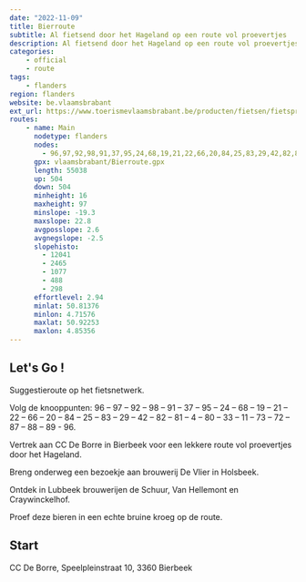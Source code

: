 ```yaml
---
date: "2022-11-09"
title: Bierroute
subtitle: Al fietsend door het Hageland op een route vol proevertjes
description: Al fietsend door het Hageland op een route vol proevertjes. Breng onderweg een bezoekje aan brouwerij De Vlier in Holsbeek. En waar proef je die bieren beter dan in een echte bruine kroeg?
categories:
    - official
    - route
tags:
    - flanders
region: flanders
website: be.vlaamsbrabant
ext_url: https://www.toerismevlaamsbrabant.be/producten/fietsen/fietsproducten/bierroute/index.html
routes:
    - name: Main
      nodetype: flanders
      nodes:
        - 96,97,92,98,91,37,95,24,68,19,21,22,66,20,84,25,83,29,42,82,81,4,80,33,11,73,72,87,88,89,96
      gpx: vlaamsbrabant/Bierroute.gpx
      length: 55038
      up: 504
      down: 504
      minheight: 16
      maxheight: 97
      minslope: -19.3
      maxslope: 22.8
      avgposslope: 2.6
      avgnegslope: -2.5
      slopehisto:
        - 12041
        - 2465
        - 1077
        - 488
        - 298
      effortlevel: 2.94
      minlat: 50.81376
      minlon: 4.71576
      maxlat: 50.92253
      maxlon: 4.85356
---
```


## Let's Go ! 

Suggestieroute op het fietsnetwerk.

Volg de knooppunten: 96 – 97 – 92 – 98 – 91 – 37 – 95 – 24 – 68 – 19 – 21 – 22 – 66 – 20 – 84 – 25 – 83 – 29 – 42 – 82 – 81 – 4 – 80 – 33 – 11 – 73 – 72 – 87 – 88 – 89 - 96.

Vertrek aan CC De Borre in Bierbeek voor een lekkere route vol proevertjes door het Hageland.

Breng onderweg een bezoekje aan brouwerij De Vlier in Holsbeek.

Ontdek in Lubbeek brouwerijen de Schuur, Van Hellemont en Craywinckelhof.

Proef deze bieren in een echte bruine kroeg op de route.

## Start

CC De Borre, Speelpleinstraat 10, 3360 Bierbeek
